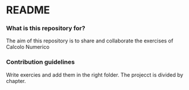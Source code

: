# README #

### What is this repository for? ###

The aim of this repository is to share and collaborate the exercises of Calcolo Numerico

### Contribution guidelines ###
Write exercies and add them in the right folder.
The projecct is divided by chapter.
